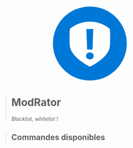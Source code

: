 [<div style="text-align: center;"><img src="./icon.png" style="text-align: center;width: 200px; border-radius: 100px"></div>]()
> # ModRator
>
> *Blacklist, whitelist* !

> ## __Commandes disponibles__